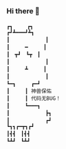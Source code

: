 ### Hi there 👋

<!--
**Ning-Qing/Ning-Qing** is a ✨ _special_ ✨ repository because its `README.md` (this file) appears on your GitHub profile.

Here are some ideas to get you started:

- 🔭 I’m currently working on ...
- 🌱 I’m currently learning ...
- 👯 I’m looking to collaborate on ...
- 🤔 I’m looking for help with ...
- 💬 Ask me about ...
- 📫 How to reach me: ...
- 😄 Pronouns: ...
- ⚡ Fun fact: ...
-->
```
┏┓　   ┏┓
┏┛┻━━━┛┻┓
┃　　　　　　　┃
┃　　　━　　　┃
┃　┳┛　┗┳　┃
┃　　　　　　　┃
┃　　　┻　　　┃
┃　　　　　　　┃
┗━┓　　　┏━┛
┃　　　┃ 神兽保佑
┃　　　┃ 代码无BUG！
┃　　　┗━━━┓
┃　　　　　　　┣┓
┃　　　　　　　┏┛
┗┓┓┏━┳┓┏┛
┃┫┫　┃┫┫
┗┻┛　┗┻┛
```
